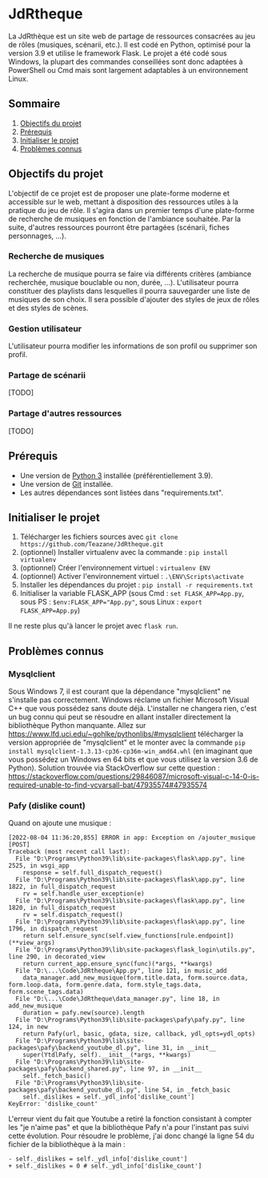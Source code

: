 # JdRtheque
La JdRthèque est un site web de partage de ressources consacrées au jeu de rôles (musiques, scénarii, etc.).
Il est codé en Python, optimisé pour la version 3.9 et utilise le framework Flask.
Le projet a été codé sous Windows, la plupart des commandes conseillées sont donc adaptées à PowerShell ou Cmd mais sont largement adaptables à un environnement Linux.

## Sommaire
1. [Objectifs du projet](#objectifs-du-projet)
1. [Prérequis](#prérequis)
1. [Initialiser le projet](#initialiser-le-projet)
1. [Problèmes connus](#problèmes-connus)

## Objectifs du projet
L'objectif de ce projet est de proposer une plate-forme moderne et accessible sur le web, mettant à disposition des ressources utiles à la pratique du jeu de rôle.
Il s'agira dans un premier temps d'une plate-forme de recherche de musiques en fonction de l'ambiance souhaitée.
Par la suite, d'autres ressources pourront être partagées (scénarii, fiches personnages, ...).

### Recherche de musiques
La recherche de musique pourra se faire via différents critères (ambiance recherchée, musique bouclable ou non, durée, ...).
L'utilisateur pourra constituer des playlists dans lesquelles il pourra sauvegarder une liste de musiques de son choix.
Il sera possible d'ajouter des styles de jeux de rôles et des styles de scènes. 

### Gestion utilisateur
L'utilisateur pourra modifier les informations de son profil ou supprimer son profil.

### Partage de scénarii
[TODO]

### Partage d'autres ressources
[TODO]

## Prérequis
- Une version de [Python 3](https://www.python.org/downloads/) installée (préférentiellement 3.9).
- Une version de [Git](https://git-scm.com/downloads) installée.
- Les autres dépendances sont listées dans "requirements.txt".

## Initialiser le projet
1. Télécharger les fichiers sources avec `git clone https://github.com/Teazane/JdRtheque.git`
1. (optionnel) Installer virtualenv avec la commande : `pip install virtualenv`
1. (optionnel) Créer l'environnement virtuel : `virtualenv ENV`
1. (optionnel) Activer l'environnement virtuel : `.\ENV\Scripts\activate`
1. Installer les dépendances du projet : `pip install -r requirements.txt`
1. Initialiser la variable FLASK_APP (sous Cmd : `set FLASK_APP=App.py`, sous PS : `$env:FLASK_APP="App.py"`, sous Linux : `export FLASK_APP=App.py`)

Il ne reste plus qu'à lancer le projet avec `flask run`.

## Problèmes connus

### Mysqlclient
Sous Windows 7, il est courant que la dépendance "mysqlclient" ne s'installe pas correctement. 
Windows réclame un fichier Microsoft Visual C++ que vous possédez sans doute déjà.
L'installer ne changera rien, c'est un bug connu qui peut se résoudre en allant installer directement la bibliothèque Python manquante.
Allez sur https://www.lfd.uci.edu/~gohlke/pythonlibs/#mysqlclient télécharger la version appropriée de "mysqlclient" et le monter avec la commande `pip install mysqlclient‑1.3.13‑cp36‑cp36m‑win_amd64.whl` (en imaginant que vous possédez un Windows en 64 bits et que vous utilisez la version 3.6 de Python).
Solution trouvée via StackOverflow sur cette question : https://stackoverflow.com/questions/29846087/microsoft-visual-c-14-0-is-required-unable-to-find-vcvarsall-bat/47935574#47935574

### Pafy (dislike count)
Quand on ajoute une musique :
```
[2022-08-04 11:36:20,855] ERROR in app: Exception on /ajouter_musique [POST]
Traceback (most recent call last):
  File "D:\Programs\Python39\lib\site-packages\flask\app.py", line 2525, in wsgi_app
    response = self.full_dispatch_request()
  File "D:\Programs\Python39\lib\site-packages\flask\app.py", line 1822, in full_dispatch_request
    rv = self.handle_user_exception(e)
  File "D:\Programs\Python39\lib\site-packages\flask\app.py", line 1820, in full_dispatch_request
    rv = self.dispatch_request()
  File "D:\Programs\Python39\lib\site-packages\flask\app.py", line 1796, in dispatch_request
    return self.ensure_sync(self.view_functions[rule.endpoint])(**view_args)
  File "D:\Programs\Python39\lib\site-packages\flask_login\utils.py", line 290, in decorated_view
    return current_app.ensure_sync(func)(*args, **kwargs)
  File "D:\...\Code\JdRtheque\App.py", line 121, in music_add
    data_manager.add_new_musique(form.title.data, form.source.data, form.loop.data, form.genre.data, form.style_tags.data, form.scene_tags.data)
  File "D:\...\Code\JdRtheque\data_manager.py", line 18, in add_new_musique
    duration = pafy.new(source).length
  File "D:\Programs\Python39\lib\site-packages\pafy\pafy.py", line 124, in new
    return Pafy(url, basic, gdata, size, callback, ydl_opts=ydl_opts)
  File "D:\Programs\Python39\lib\site-packages\pafy\backend_youtube_dl.py", line 31, in __init__
    super(YtdlPafy, self).__init__(*args, **kwargs)
  File "D:\Programs\Python39\lib\site-packages\pafy\backend_shared.py", line 97, in __init__
    self._fetch_basic()
  File "D:\Programs\Python39\lib\site-packages\pafy\backend_youtube_dl.py", line 54, in _fetch_basic
    self._dislikes = self._ydl_info['dislike_count']
KeyError: 'dislike_count'
```
L'erreur vient du fait que Youtube a retiré la fonction consistant à compter les "je n'aime pas" et que la bibliothèque Pafy n'a pour l'instant pas suivi cette évolution.
Pour résoudre le problème, j'ai donc changé la ligne 54 du fichier de la bibliothèque à la main :
```
- self._dislikes = self._ydl_info['dislike_count']
+ self._dislikes = 0 # self._ydl_info['dislike_count']
```
